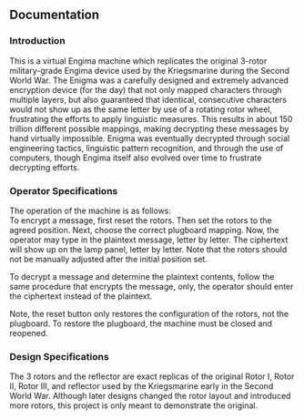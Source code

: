 ## Documentation

### Introduction
This is a virtual Engima machine which replicates the original 3-rotor military-grade Engima device
used by the Kriegsmarine during the Second World War. The Enigma was a carefully designed and extremely advanced encryption device (for the day) that not only mapped characters through multiple layers,
but also guaranteed that identical, consecutive characters would not show up as the same letter by use of a rotating
rotor wheel, frustrating the efforts to apply linguistic measures. This results in about 150 trillion different possible mappings, making decrypting these messages by hand
virtually impossible. Enigma was eventually decrypted through social engineering tactics, linguistic pattern recognition,
and through the use of computers, though Engima itself also evolved over time to frustrate decrypting efforts.

### Operator Specifications
The operation of the machine is as follows:  
To encrypt a message, first reset the rotors. Then set the rotors to the agreed position. Next, choose the correct plugboard mapping. Now, the operator
may type in the plaintext message, letter by letter. The ciphertext will show up on the lamp panel, letter by letter.
Note that the rotors should not be manually adjusted after the initial position set.  
  
To decrypt a message and determine the plaintext contents, follow the same procedure that encrypts the message, only, the operator should enter the ciphertext instead of the plaintext.

Note, the reset button only restores the configuration of the rotors, not the plugboard. To restore the plugboard, the machine must be closed
and reopened.

### Design Specifications  
The 3 rotors and the reflector are exact replicas of the original Rotor I, Rotor II, Rotor III, and reflector used by the Kriegsmarine early in the Second World War.
Although later designs changed the rotor layout and introduced more rotors, this project is only meant to demonstrate the original.
